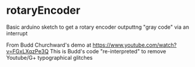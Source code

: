 rotaryEncoder
=============

Basic arduino sketch to get a rotary encoder outputtng "gray code" via an interrupt

From Budd Churchward's demo at https://www.youtube.com/watch?v=FGxLXqzPe3Q
This is Budd's code "re-interpreted" to remove Youtube/G+ typographical glitches
